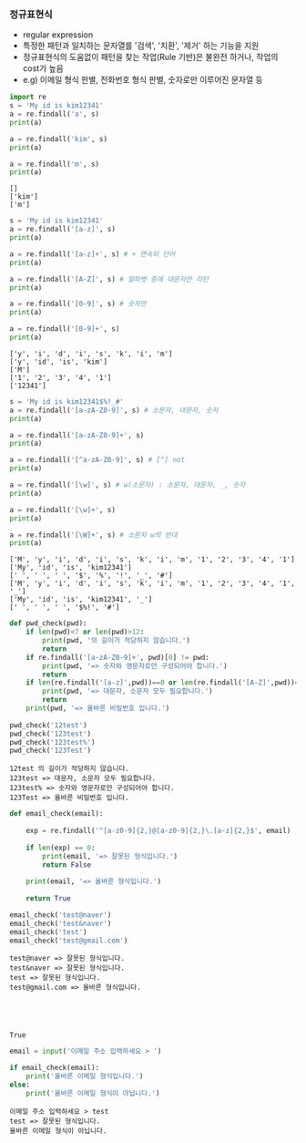 ### 정규표현식
- regular expression
- 특정한 패턴과 일치하는 문자열를 '검색', '치환', '제거' 하는 기능을 지원
- 정규표현식의 도움없이 패턴을 찾는 작업(Rule 기반)은 불완전 하거나, 작업의 cost가 높음
- e.g) 이메일 형식 판별, 전화번호 형식 판별, 숫자로만 이루어진 문자열 등


```python
import re
s = 'My id is kim12341'
a = re.findall('a', s)
print(a)

a = re.findall('kim', s)
print(a)

a = re.findall('m', s)
print(a)


```

    []
    ['kim']
    ['m']
    


```python
s = 'My id is kim12341'
a = re.findall('[a-z]', s)
print(a)

a = re.findall('[a-z]+', s) # + 연속되 단어
print(a)

a = re.findall('[A-Z]', s) # 알파벳 중에 대문자만 리턴
print(a)

a = re.findall('[0-9]', s) # 숫자만
print(a)

a = re.findall('[0-9]+', s)
print(a)
```

    ['y', 'i', 'd', 'i', 's', 'k', 'i', 'm']
    ['y', 'id', 'is', 'kim']
    ['M']
    ['1', '2', '3', '4', '1']
    ['12341']
    


```python
s = 'My id is kim12341$%!_#'
a = re.findall('[a-zA-Z0-9]', s) # 소문자, 대문자, 숫자
print(a)

a = re.findall('[a-zA-Z0-9]+', s)
print(a)

a = re.findall('[^a-zA-Z0-9]', s) # [^] not
print(a)

a = re.findall('[\w]', s) # w(소문자) : 소문자, 대문자, _, 숫자
print(a)

a = re.findall('[\w]+', s)
print(a)

a = re.findall('[\W]+', s) # 소문자 w의 반대
print(a)
```

    ['M', 'y', 'i', 'd', 'i', 's', 'k', 'i', 'm', '1', '2', '3', '4', '1']
    ['My', 'id', 'is', 'kim12341']
    [' ', ' ', ' ', '$', '%', '!', '_', '#']
    ['M', 'y', 'i', 'd', 'i', 's', 'k', 'i', 'm', '1', '2', '3', '4', '1', '_']
    ['My', 'id', 'is', 'kim12341', '_']
    [' ', ' ', ' ', '$%!', '#']
    


```python
def pwd_check(pwd):
    if len(pwd)<7 or len(pwd)>12:
        print(pwd, '의 길이가 적당하지 않습니다.')
        return
    if re.findall('[a-zA-Z0-9]+', pwd)[0] != pwd:
        print(pwd, '=> 숫자와 영문자로만 구성되어야 합니다.')
        return
    if len(re.findall('[a-z]',pwd))==0 or len(re.findall('[A-Z]',pwd))==0:
        print(pwd, '=> 대문자, 소문자 모두 필요합니다.')
        return
    print(pwd, '=> 올바른 비밀번호 입니다.')
    
pwd_check('12test')    
pwd_check('123test')    
pwd_check('123test%')  
pwd_check('123Test')    


```

    12test 의 길이가 적당하지 않습니다.
    123test => 대문자, 소문자 모두 필요합니다.
    123test% => 숫자와 영문자로만 구성되어야 합니다.
    123Test => 올바른 비밀번호 입니다.
    


```python
def email_check(email):
    
    exp = re.findall('^[a-z0-9]{2,}@[a-z0-9]{2,}\.[a-z]{2,}$', email)
    
    if len(exp) == 0:
        print(email, '=> 잘못된 형식입니다.')
        return False
    
    print(email, '=> 올바른 형식입니다.')
    
    return True

email_check('test@naver')
email_check('test&naver')
email_check('test')
email_check('test@gmail.com')

```

    test@naver => 잘못된 형식입니다.
    test&naver => 잘못된 형식입니다.
    test => 잘못된 형식입니다.
    test@gmail.com => 올바른 형식입니다.
    




    True




```python
email = input('이메일 주소 입력하세요 > ')

if email_check(email):
    print('올바른 이메일 형식입니다.')
else:
    print('올바른 이메일 형식이 아닙니다.')
```

    이메일 주소 입력하세요 > test
    test => 잘못된 형식입니다.
    올바른 이메일 형식이 아닙니다.
    


```python

```
